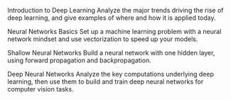 Introduction to Deep Learning
Analyze the major trends driving the rise of deep learning, and give examples of where and how it is applied today.

Neural Networks Basics
Set up a machine learning problem with a neural network mindset and use vectorization to speed up your models.

Shallow Neural Networks
Build a neural network with one hidden layer, using forward propagation and backpropagation.

Deep Neural Networks
Analyze the key computations underlying deep learning, then use them to build and train deep neural networks for computer vision tasks.
